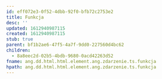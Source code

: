 ```yaml
---
id: eff072e3-0f52-4dbb-92f0-bfb72c2753e2
title: Funkcja
desc: ''
updated: 1612940987115
created: 1612940987115
stub: true
parent: bf1b2ae6-47f5-4a7f-9dd0-227560d4bc62
children:
  - 8a8eec2d-02b5-4bdb-9680-0acd42263d52
fname: ang.dd.html.html.element.ang.zdarzenie.ts.funkcja
hpath: ang.dd.html.html.element.ang.zdarzenie.ts.funkcja
---
```



